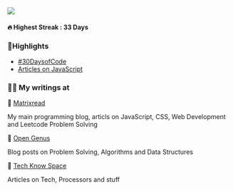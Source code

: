 <img align="center" src="https://raw.githubusercontent.com/abhiramready/AbhiramWrites/master/Images/AbhiramWrites.png"/>

#### 🔥 Highest Streak : 33 Days

### 🚀Highlights

- [#30DaysofCode](https://matrixread.com/30daysofcode/)
- [Articles on JavaScript](https://matrixread.com/javascript/)

### 👨‍🚀 My writings at

📍 [Matrixread](https://matrixread.com/author/abhi/)

My main programming blog, articls on JavaScript, CSS, Web Development and Leetcode Problem Solving

📍 [Open Genus](https://iq.opengenus.org/author/abhiram/)

Blog posts on Problem Solving, Algorithms and Data Structures

📍 [Tech Know Space](https://techknowspace.wordpress.com/author/abhiramreddy31/)

Articles on Tech, Processors and stuff
